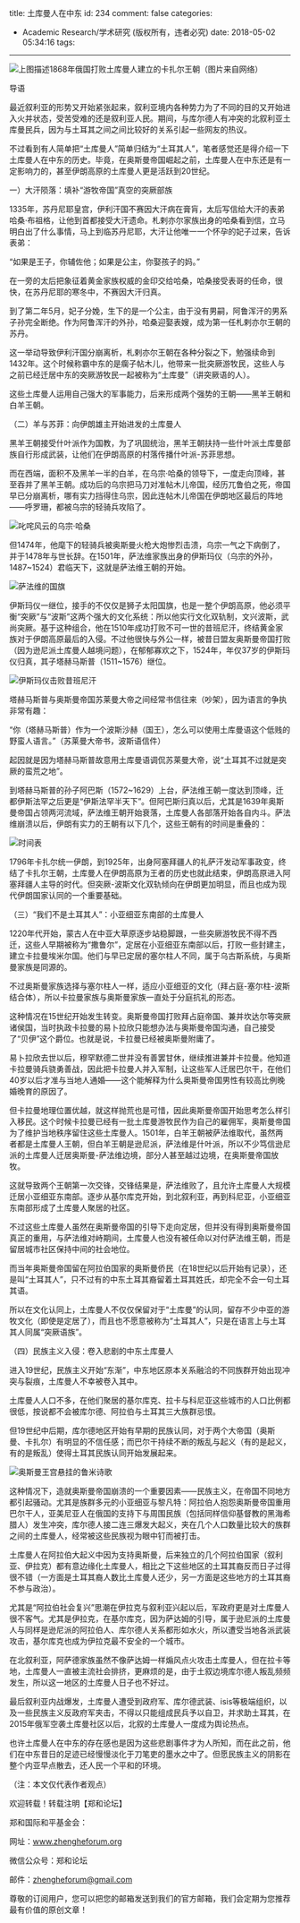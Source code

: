 title: 土库曼人在中东
id: 234
comment: false
categories:
  - Academic Research/学术研究 (版权所有，违者必究)
date: 2018-05-02 05:34:16
tags:
---
![上图描述1868年俄国打败土库曼人建立的卡扎尔王朝（图片来自网络）](/static/images/2018/05/01.png)

导语

最近叙利亚的形势又开始紧张起来，叙利亚境内各种势力为了不同的目的又开始进入火并状态，受苦受难的还是叙利亚人民。期间，与库尔德人有冲突的北叙利亚土库曼民兵，因为与土耳其之间之间比较好的关系引起一些网友的热议。

不过看到有人简单把“土库曼人”简单归结为“土耳其人”，笔者感觉还是得介绍一下土库曼人在中东的历史。毕竟，在奥斯曼帝国崛起之前，土库曼人在中东还是有一定影响力的，甚至伊朗高原的土库曼人更是活跃到20世纪。

一）大汗陨落：填补“游牧帝国”真空的突厥部族

1335年，苏丹尼耶皇宫，伊利汗国不赛因大汗病在膏肓，太后写信给大汗的表弟哈桑·布祖格，让他到首都接受大汗遗命。札剌亦尔家族出身的哈桑看到信，立马明白出了什么事情，马上到临苏丹尼耶，大汗让他唯一一个怀孕的妃子过来，告诉表弟：

“如果是王子，你辅佐他；如果是公主，你娶孩子的妈。”

在一旁的太后把象征着黄金家族权威的金印交给哈桑，哈桑接受表哥的任命，很快，在苏丹尼耶的寒冬中，不赛因大汗归真。

到了第二年5月，妃子分娩，生下的是一个公主，由于没有男嗣，阿鲁浑汗的男系子孙完全断绝。作为阿鲁浑汗的外孙，哈桑迎娶表嫂，成为第一任札剌亦尔王朝的苏丹。

这一举动导致伊利汗国分崩离析，札剌亦尔王朝在各种分裂之下，勉强续命到1432年。这个时候称霸中东的是瘸子帖木儿，他带来一批突厥游牧民，这些人与之前已经迁居中东的突厥游牧民一起被称为“土库曼”（讲突厥语的人）。

这些土库曼人运用自己强大的军事能力，后来形成两个强势的王朝——黑羊王朝和白羊王朝。

 

（二）羊与苏菲：向伊朗雄主开始进发的土库曼人

黑羊王朝接受什叶派作为国教，为了巩固统治，黑羊王朝扶持一些什叶派土库曼部族自行形成武装，让他们在伊朗高原的村落传播什叶派-苏菲思想。

而在西端，面积不及黑羊一半的白羊，在乌宗·哈桑的领导下，一度走向顶峰，甚至吞并了黑羊王朝。成功后的乌宗把马刀对准帖木儿帝国，经历兀鲁伯之死，帝国早已分崩离析，哪有实力挡得住乌宗，因此连帖木儿帝国在伊朗地区最后的阵地——呼罗珊，都被乌宗的轻骑兵攻陷了。




![叱咤风云的乌宗·哈桑](/static/images/2018/05/02.png)

但1474年，他麾下的轻骑兵被奥斯曼火枪大炮惨烈击溃，乌宗一气之下病倒了，并于1478年与世长辞。在1501年，萨法维家族出身的伊斯玛仪（乌宗的外孙，1487~1524）君临天下，这就是萨法维王朝的开始。




![萨法维的国旗](/static/images/2018/05/03.png)

伊斯玛仪一继位，接手的不仅仅是狮子太阳国旗，也是一整个伊朗高原，他必须平衡“突厥”与“波斯”这两个强大的文化系统：所以他实行文化双轨制，文兴波斯，武尚突厥。基于这种组合，他在1510年成功打败不可一世的昔班尼汗，终结黄金家族对于伊朗高原最后的入侵。不过他很快与外公一样，被昔日盟友奥斯曼帝国打败（因为逊尼派土库曼人越境问题），在郁郁寡欢之下，1524年，年仅37岁的伊斯玛仪归真，其子塔赫马斯普（1511~1576）继位。




![伊斯玛仪击败昔班尼汗](/static/images/2018/05/04.png)

塔赫马斯普与奥斯曼帝国苏莱曼大帝之间经常书信往来（吵架），因为语言的争执非常有趣：

“你（塔赫马斯普）作为一个波斯沙赫（国王），怎么可以使用土库曼语这个低贱的野蛮人语言。”（苏莱曼大帝书，波斯语信件）

起因就是因为塔赫马斯普故意用土库曼语调侃苏莱曼大帝，说“土耳其不过就是突厥的蛮荒之地”。

到塔赫马斯普的孙子阿巴斯（1572~1629）上台，萨法维王朝一度达到顶峰，迁都伊斯法罕之后更是“伊斯法罕半天下”。但阿巴斯归真以后，尤其是1639年奥斯曼帝国占领两河流域，萨法维王朝开始衰落，土库曼人各部落开始各自内斗。萨法维崩溃以后，伊朗有实力的王朝有以下几个，这些王朝有的时间是重叠的：


![时间表](/static/images/2018/05/05.png)




1796年卡扎尔统一伊朗，到1925年，出身阿塞拜疆人的礼萨汗发动军事政变，终结了卡扎尔王朝，土库曼人在伊朗高原为王者的历史也就此结束，伊朗高原进入阿塞拜疆人主导的时代。但突厥-波斯文化双轨倾向在伊朗更加明显，而且也成为现代伊朗国家认同的一个重要基础。

 

（三）“我们不是土耳其人”：小亚细亚东南部的土库曼人

1220年代开始，蒙古人在中亚大草原逐步站稳脚跟，一些突厥游牧民不得不西迁，这些人早期被称为“撒鲁尔”，定居在小亚细亚东南部以后，打败一些封建主，建立卡拉曼埃米尔国。他们与早已定居的塞尔柱人不同，属于乌古斯系统，与奥斯曼家族是同源的。

不过奥斯曼家族选择与塞尔柱人一样，适应小亚细亚的文化（拜占庭-塞尔柱-波斯结合体），所以卡拉曼家族与奥斯曼家族一直处于分庭抗礼的形态。

这种情况在15世纪开始发生转变。奥斯曼帝国打败拜占庭帝国、兼并坎达尔等突厥诸侯国，当时执政卡拉曼的易卜拉欣只能想办法与奥斯曼帝国沟通，自己接受了“贝伊”这个爵位。也就是说，卡拉曼已经被奥斯曼附庸了。

易卜拉欣去世以后，穆罕默德二世并没有善罢甘休，继续推进兼并卡拉曼。他知道卡拉曼骑兵骁勇善战，因此把卡拉曼人并入军制，让这些军人迁居巴尔干，在他们40岁以后才准与当地人通婚——这个能解释为什么奥斯曼帝国男性有较高比例晚婚晚育的原因了。

但卡拉曼地理位置优越，就这样抛荒也是可惜，因此奥斯曼帝国开始思考怎么样引入移民。这个时候卡拉曼已经有一批土库曼游牧民作为自己的雇佣军，奥斯曼帝国为了维护当地秩序留住这些土库曼人。1501年，白羊王朝被萨法维取代，虽然两者都是土库曼人王朝，但白羊王朝是逊尼派，萨法维是什叶派，所以不少笃信逊尼派的土库曼人迁居奥斯曼-萨法维边境，部分人甚至越过边境，在奥斯曼帝国放牧。

这就导致两个王朝第一次交锋，交锋结果是，萨法维败了，且允许土库曼人大规模迁居小亚细亚东南部。逐步从基尔库克开始，到北叙利亚，再到科尼亚，小亚细亚东南部形成了土库曼人聚居的社区。

不过这些土库曼人虽然在奥斯曼帝国的引导下走向定居，但并没有得到奥斯曼帝国真正的重用，与萨法维对峙期间，土库曼人也没有被任命以对付萨法维王朝，而是留居城市社区保持中间的社会地位。

而当年奥斯曼帝国留在阿拉伯国家的奥斯曼侨民（在18世纪以后开始有记录），还是叫“土耳其人”，只不过有的中东土耳其裔留着土耳其姓氏，却完全不会一句土耳其语。

所以在文化认同上，土库曼人不仅仅保留对于“土库曼”的认同，留存不少中亚的游牧文化（即使是定居了），而且也不愿意被称为“土耳其人”，只是在语言上与土耳其人同属“突厥语族”。

 

（四）民族主义入侵：卷入悲剧的中东土库曼人

进入19世纪，民族主义开始“东渐”，中东地区原本关系融洽的不同族群开始出现冲突与裂痕，土库曼人不幸被卷入其中。

土库曼人人口不多，在他们聚居的基尔库克、拉卡与科尼亚这些城市的人口比例都很低，按说都不会被库尔德、阿拉伯与土耳其三大族群忌恨。

但19世纪中后期，库尔德地区开始有早期的民族认同，对于两个大帝国（奥斯曼、卡扎尔）有明显的不信任感；而巴尔干持续不断的叛乱与起义（有的是起义，有的是叛乱）使得土耳其民族认同开始发展起来。




![奥斯曼王宫悬挂的鲁米诗歌](/static/images/2018/05/06.png)

这种情况下，造就奥斯曼帝国崩溃的一个重要因素——民族主义，在帝国不同地方都引起骚动。尤其是族群多元的小亚细亚与黎凡特：阿拉伯人抱怨奥斯曼帝国重用巴尔干人，亚美尼亚人在俄国的支持下与周围民族（包括同样信仰基督教的黑海希腊人）发生冲突，库尔德人接二连三爆发大起义，夹在几个人口数量比较大的族群之间的土库曼人，经常被这些民族视为眼中钉而被打击。

土库曼人在阿拉伯大起义中因为支持奥斯曼，后来独立的几个阿拉伯国家（叙利亚、伊拉克）都有意边缘化土库曼人，相比之下这些地区的土耳其裔反而日子过得很不错（一方面是土耳其裔人数比土库曼人还少，另一方面是这些地方的土耳其裔不参与政治）。

尤其是“阿拉伯社会复兴”思潮在伊拉克与叙利亚兴起以后，军政府更是对土库曼人很不客气。尤其是伊拉克，在基尔库克，因为萨达姆的引导，属于逊尼派的土库曼人与同样是逊尼派的阿拉伯人、库尔德人关系都形如水火，所以遭受当地各派武装攻击，基尔库克也成为伊拉克最不安全的一个城市。

在北叙利亚，阿萨德家族虽然不像萨达姆一样煽风点火攻击土库曼人，但在拉卡等地，土库曼人一直被主流社会排挤，更麻烦的是，由于土叙边境库尔德人叛乱频频发生，所以这一地区的土库曼人日子也不好过。

最后叙利亚内战爆发，土库曼人遭受到政府军、库尔德武装、isis等极端组织，以及一些民族主义反政府军夹击，不得以只能组成民兵予以自卫，并求助土耳其，在2015年俄军空袭土库曼社区以后，北叙的土库曼人一度成为舆论热点。

也许土库曼人在中东的存在感也是因为这些悲剧事件才为人所知，而在此之前，他们在中东昔日的足迹已经慢慢淡化于刀笔吏的墨水之中了。但愿民族主义的阴影在整个内亚早点散去，还人民一个平和的环境。



（注：本文仅代表作者观点）




欢迎转载！转载注明【郑和论坛】

郑和国际和平基金会：

网址：www.zhengheforum.org

微信公众号：郑和论坛

邮件：zhengheforum@gmail.com

尊敬的订阅用户，您可以把您的邮箱发送到我们的官方邮箱，我们会定期为您推荐最有价值的原创文章！
